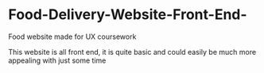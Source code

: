 # Food-Delivery-Website-Front-End-
Food website made for UX coursework

This website is all front end, it is quite basic and could easily be much more appealing with just some time
